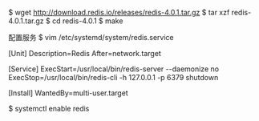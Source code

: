 $ wget http://download.redis.io/releases/redis-4.0.1.tar.gz
$ tar xzf redis-4.0.1.tar.gz
$ cd redis-4.0.1
$ make

配置服务
$ vim /etc/systemd/system/redis.service

[Unit]
Description=Redis
After=network.target

[Service]
ExecStart=/usr/local/bin/redis-server --daemonize no
ExecStop=/usr/local/bin/redis-cli -h 127.0.0.1 -p 6379 shutdown

[Install]
WantedBy=multi-user.target


$ systemctl enable redis